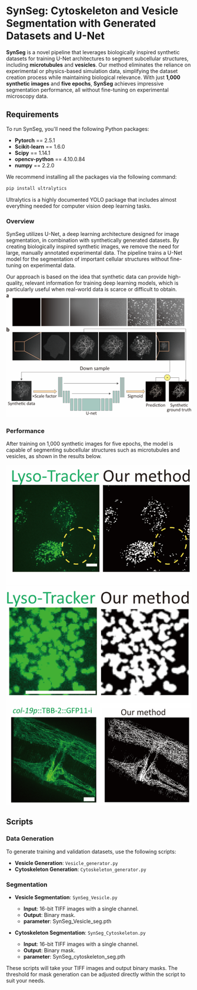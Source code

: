 # SynSeg: Cytoskeleton and Vesicle Segmentation with Generated Datasets and U-Net

**SynSeg** is a novel pipeline that leverages biologically inspired synthetic datasets for training U-Net architectures to segment subcellular structures, including **microtubules** and **vesicles**. Our method eliminates the reliance on experimental or physics-based simulation data, simplifying the dataset creation process while maintaining biological relevance. With just **1,000 synthetic images** and **five epochs**, **SynSeg** achieves impressive segmentation performance, all without fine-tuning on experimental microscopy data.

## Requirements

To run SynSeg, you'll need the following Python packages:

- **Pytorch** == 2.5.1
- **Scikit-learn** == 1.6.0
- **Scipy** == 1.14.1
- **opencv-python** == 4.10.0.84
- **numpy** == 2.2.0

We recommend installing all the packages via the following command:

```bash
pip install ultralytics
```
Ultralytics is a highly documented YOLO package that includes almost everything needed for computer vision deep learning tasks.
### Overview
SynSeg utilizes U-Net, a deep learning architecture designed for image segmentation, in combination with synthetically 
generated datasets. By creating biologically inspired synthetic images, we remove the need for large, manually annotated
experimental data. The pipeline trains a U-Net model for the segmentation of important cellular structures without 
fine-tuning on experimental data.

Our approach is based on the idea that synthetic data can provide high-quality, relevant information for training deep 
learning models, which is particularly useful when real-world data is scarce or difficult to obtain.
![img_3.png](img_3.png)

### Performance
After training on 1,000 synthetic images for five epochs, the model is capable of segmenting subcellular structures such
as microtubules and vesicles, as shown in the results below.

![img_4.png](img_4.png)
![img_2.png](img_2.png)
![img_1.png](img_1.png)

## Scripts
### Data Generation

To generate training and validation datasets, use the following scripts:
- **Vesicle Generation**: `Vesicle_generator.py`
- **Cytoskeleton Generation**: `Cytoskeleton_generator.py`

### Segmentation
- **Vesicle Segmentation**: `SynSeg_Vesicle.py`
    - **Input**: 16-bit TIFF images with a single channel.
    - **Output**: Binary mask.
    - **parameter**: SynSeg_Vesicle_seg.pth

- **Cytoskeleton Segmentation**: `SynSeg_Cytoskeleton.py`
    - **Input**: 16-bit TIFF images with a single channel.
    - **Output**: Binary mask.
    - **parameter**: SynSeg_cytoskeleton_seg.pth

These scripts will take your TIFF images and output binary masks. The threshold for mask generation can be adjusted 
directly within the script to suit your needs.


